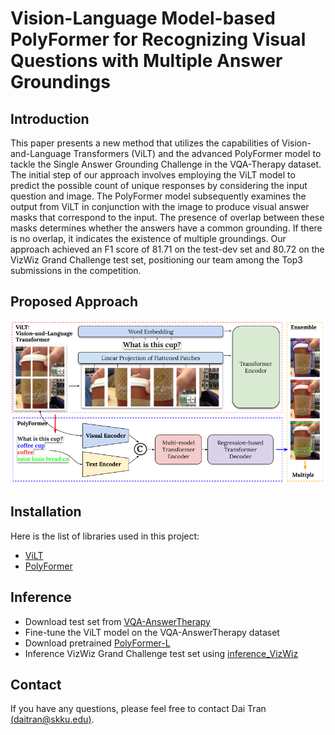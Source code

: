 # Vision-Language Model-based PolyFormer for Recognizing Visual Questions with Multiple Answer Groundings

## Introduction 
This paper presents a new method that utilizes the capabilities of Vision-and-Language Transformers (ViLT) and the advanced PolyFormer model to tackle the Single Answer Grounding Challenge in the VQA-Therapy dataset. The initial step of our approach involves employing the ViLT model to predict the possible count of unique responses by considering the input question and image. The PolyFormer model subsequently examines the output from ViLT in conjunction with the image to produce visual answer masks that correspond to the input. The presence of overlap between these masks determines whether the answers have a common grounding. If there is no overlap, it indicates the existence of multiple groundings. Our approach achieved an F1 score of 81.71 on the test-dev set and 80.72 on the VizWiz Grand Challenge test set, positioning our team among the Top3 submissions in the competition.

## Proposed Approach
![image](./figures/proposed_approach.png)

## Installation
Here is the list of libraries used in this project:
- [ViLT](https://github.com/dandelin/ViLT/tree/762fd3975c180db6fc88f577cf39549983fa373a)
- [PolyFormer](https://github.com/amazon-science/polygon-transformer)

## Inference
- Download test set from [VQA-AnswerTherapy](https://vizwiz.org/tasks-and-datasets/vqa-answer-therapy/)
- Fine-tune the ViLT model on the VQA-AnswerTherapy dataset
- Download pretrained [PolyFormer-L](https://drive.google.com/file/d/1lUCv7dUPctEz4vEpPr7aI8A8ZmfYCB8y/view?usp=share_link)
- Inference VizWiz Grand Challenge test set using [inference_VizWiz](./src/inference_VizWiz.py)
## Contact
If you have any questions, please feel free to contact Dai Tran [(daitran@skku.edu)](daitran@skku.edu).



































